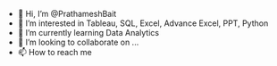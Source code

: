 - 👋 Hi, I’m @PrathameshBait
- 👀 I’m interested in Tableau, SQL, Excel, Advance Excel, PPT, Python
- 🌱 I’m currently learning Data Analytics
- 💞️ I’m looking to collaborate on ...
- 📫 How to reach me 

<!---
PrathameshBait/PrathameshBait is a ✨ special ✨ repository because its `README.md` (this file) appears on your GitHub profile.
You can click the Preview link to take a look at your changes.
--->
